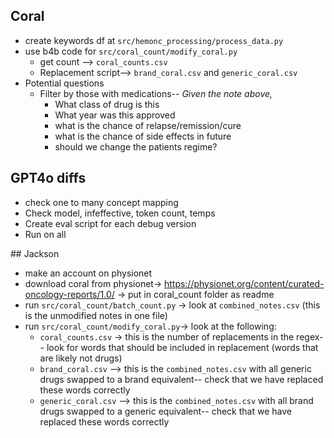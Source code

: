 ## Coral
- create keywords df at `src/hemonc_processing/process_data.py`
- use b4b code for `src/coral_count/modify_coral.py` 
  - get count --> `coral_counts.csv` 
  - Replacement script--> `brand_coral.csv` and `generic_coral.csv`
- Potential questions
  - Filter by those with medications-- *Given the note above,*
    - What class of drug is this 
    - What year was this approved
    - what is the chance of relapse/remission/cure
    - what is the chance of side effects in future
    - should we change the patients regime?


## GPT4o diffs
- check one to many concept mapping
- Check model, infeffective, token count, temps
- Create eval script for each debug version
- Run on all 


## Jackson
- make an account on physionet
- download coral from physionet-> https://physionet.org/content/curated-oncology-reports/1.0/ -> put in coral_count folder as readme
- run `src/coral_count/batch_count.py` -> look at `combined_notes.csv` (this is the unmodified notes in one file)
- run `src/coral_count/modify_coral.py`-> look at the following:
  - `coral_counts.csv` -> this is the number of replacements in the regex-- look for words that should be included in replacement (words that are likely not drugs)
  - `brand_coral.csv` --> this is the `combined_notes.csv` with all generic drugs swapped to a brand equivalent-- check that we have replaced these words correctly 
  - `generic_coral.csv` --> this is the `combined_notes.csv` with all brand drugs swapped to a generic equivalent-- check that we have replaced these words correctly

